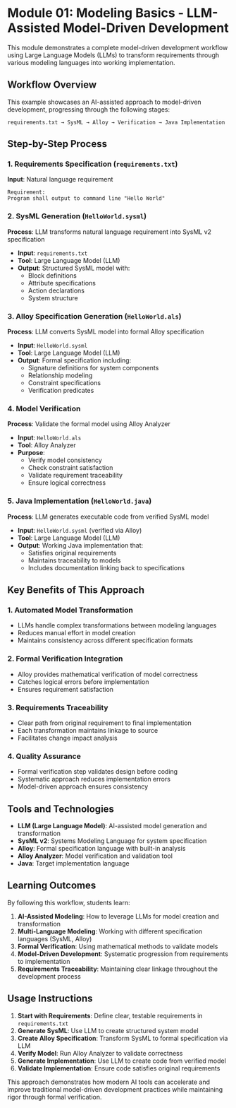 # Module 01: Modeling Basics - LLM-Assisted Model-Driven Development

This module demonstrates a complete model-driven development workflow using Large Language Models (LLMs) to transform requirements through various modeling languages into working implementation.

## Workflow Overview

This example showcases an AI-assisted approach to model-driven development, progressing through the following stages:

```
requirements.txt → SysML → Alloy → Verification → Java Implementation
```

## Step-by-Step Process

### 1. Requirements Specification (`requirements.txt`)
**Input**: Natural language requirement
```
Requirement:
Program shall output to command line "Hello World"
```

### 2. SysML Generation (`HelloWorld.sysml`)
**Process**: LLM transforms natural language requirement into SysML v2 specification
- **Input**: `requirements.txt`
- **Tool**: Large Language Model (LLM)
- **Output**: Structured SysML model with:
  - Block definitions
  - Attribute specifications
  - Action declarations
  - System structure

### 3. Alloy Specification Generation (`HelloWorld.als`)
**Process**: LLM converts SysML model into formal Alloy specification
- **Input**: `HelloWorld.sysml`
- **Tool**: Large Language Model (LLM)
- **Output**: Formal specification including:
  - Signature definitions for system components
  - Relationship modeling
  - Constraint specifications
  - Verification predicates

### 4. Model Verification
**Process**: Validate the formal model using Alloy Analyzer
- **Input**: `HelloWorld.als`
- **Tool**: Alloy Analyzer
- **Purpose**: 
  - Verify model consistency
  - Check constraint satisfaction
  - Validate requirement traceability
  - Ensure logical correctness

### 5. Java Implementation (`HelloWorld.java`)
**Process**: LLM generates executable code from verified SysML model
- **Input**: `HelloWorld.sysml` (verified via Alloy)
- **Tool**: Large Language Model (LLM)
- **Output**: Working Java implementation that:
  - Satisfies original requirements
  - Maintains traceability to models
  - Includes documentation linking back to specifications

## Key Benefits of This Approach

### 1. **Automated Model Transformation**
- LLMs handle complex transformations between modeling languages
- Reduces manual effort in model creation
- Maintains consistency across different specification formats

### 2. **Formal Verification Integration**
- Alloy provides mathematical verification of model correctness
- Catches logical errors before implementation
- Ensures requirement satisfaction

### 3. **Requirements Traceability**
- Clear path from original requirement to final implementation
- Each transformation maintains linkage to source
- Facilitates change impact analysis

### 4. **Quality Assurance**
- Formal verification step validates design before coding
- Systematic approach reduces implementation errors
- Model-driven approach ensures consistency

## Tools and Technologies

- **LLM (Large Language Model)**: AI-assisted model generation and transformation
- **SysML v2**: Systems Modeling Language for system specification
- **Alloy**: Formal specification language with built-in analysis
- **Alloy Analyzer**: Model verification and validation tool
- **Java**: Target implementation language

## Learning Outcomes

By following this workflow, students learn:

1. **AI-Assisted Modeling**: How to leverage LLMs for model creation and transformation
2. **Multi-Language Modeling**: Working with different specification languages (SysML, Alloy)
3. **Formal Verification**: Using mathematical methods to validate models
4. **Model-Driven Development**: Systematic progression from requirements to implementation
5. **Requirements Traceability**: Maintaining clear linkage throughout the development process

## Usage Instructions

1. **Start with Requirements**: Define clear, testable requirements in `requirements.txt`
2. **Generate SysML**: Use LLM to create structured system model
3. **Create Alloy Specification**: Transform SysML to formal specification via LLM
4. **Verify Model**: Run Alloy Analyzer to validate correctness
5. **Generate Implementation**: Use LLM to create code from verified model
6. **Validate Implementation**: Ensure code satisfies original requirements

This approach demonstrates how modern AI tools can accelerate and improve traditional model-driven development practices while maintaining rigor through formal verification.
